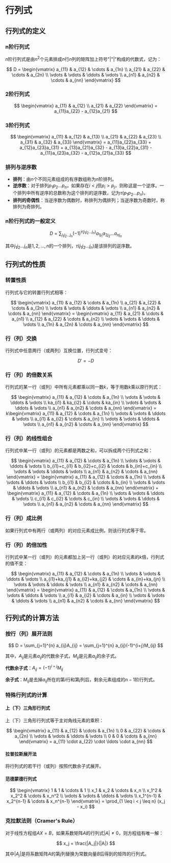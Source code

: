 # 行列式

## 行列式的定义

### n阶行列式

$n$阶行列式是由$n^2$个元素排成$n$行$n$列的矩阵加上符号"|"|"构成的代数式，记为：

$$
D = \begin{vmatrix} 
a_{11} & a_{12} & \cdots & a_{1n} \\ 
a_{21} & a_{22} & \cdots & a_{2n} \\ 
\vdots & \vdots & \ddots & \vdots \\ 
a_{n1} & a_{n2} & \cdots & a_{nn}
\end{vmatrix}
$$

### 2阶行列式

$$
\begin{vmatrix} a_{11} & a_{12} \\ a_{21} & a_{22} \end{vmatrix} = a_{11}a_{22} - a_{12}a_{21}
$$

### 3阶行列式

$$
\begin{vmatrix} 
a_{11} & a_{12} & a_{13} \\ 
a_{21} & a_{22} & a_{23} \\ 
a_{31} & a_{32} & a_{33}
\end{vmatrix} = a_{11}a_{22}a_{33} + a_{12}a_{23}a_{31} + a_{13}a_{21}a_{32} - a_{13}a_{22}a_{31} - a_{11}a_{23}a_{32} - a_{12}a_{21}a_{33}
$$

### 排列与逆序数

- **排列**：由$n$个不同元素组成的有序数组称为$n$阶排列。
- **逆序数**：对于排列$p_1p_2\ldots p_n$，如果存在$i<j$但$p_i>p_j$，则称这是一个逆序。一个排列中所有逆序的总数称为这个排列的逆序数，记为$\tau(p_1p_2\ldots p_n)$。
- **排列的奇偶性**：当逆序数为偶数时，称排列为偶排列；当逆序数为奇数时，称排列为奇排列。

### n阶行列式的一般定义

$$
D = \sum_{j_1j_2\ldots j_n} (-1)^{\tau(j_1j_2\ldots j_n)} a_{1j_1}a_{2j_2}\ldots a_{nj_n}
$$

其中$j_1j_2\ldots j_n$是$1,2,\ldots,n$的一个排列，$\tau(j_1j_2\ldots j_n)$是该排列的逆序数。

## 行列式的性质

### 转置性质

行列式与它的转置行列式相等：

$$
\begin{vmatrix} 
a_{11} & a_{12} & \cdots & a_{1n} \\ 
a_{21} & a_{22} & \cdots & a_{2n} \\ 
\vdots & \vdots & \ddots & \vdots \\ 
a_{n1} & a_{n2} & \cdots & a_{nn}
\end{vmatrix} = 
\begin{vmatrix} 
a_{11} & a_{21} & \cdots & a_{n1} \\ 
a_{12} & a_{22} & \cdots & a_{n2} \\ 
\vdots & \vdots & \ddots & \vdots \\ 
a_{1n} & a_{2n} & \cdots & a_{nn}
\end{vmatrix}
$$

### 行（列）交换

行列式中任意两行（或两列）互换位置，行列式变号：

$$
D' = -D
$$

### 行（列）的倍数关系

行列式的某一行（或列）中所有元素都乘以同一数$k$，等于用数$k$乘以原行列式：

$$
\begin{vmatrix} 
a_{11} & a_{12} & \cdots & a_{1n} \\ 
\vdots & \vdots & \ddots & \vdots \\ 
ka_{i1} & ka_{i2} & \cdots & ka_{in} \\ 
\vdots & \vdots & \ddots & \vdots \\ 
a_{n1} & a_{n2} & \cdots & a_{nn}
\end{vmatrix} = 
k\begin{vmatrix} 
a_{11} & a_{12} & \cdots & a_{1n} \\ 
\vdots & \vdots & \ddots & \vdots \\ 
a_{i1} & a_{i2} & \cdots & a_{in} \\ 
\vdots & \vdots & \ddots & \vdots \\ 
a_{n1} & a_{n2} & \cdots & a_{nn}
\end{vmatrix}
$$

### 行（列）的线性组合

行列式中某一行（或列）的元素都是两数之和，可以拆成两个行列式之和：

$$
\begin{vmatrix} 
a_{11} & a_{12} & \cdots & a_{1n} \\ 
\vdots & \vdots & \ddots & \vdots \\ 
b_{i1}+c_{i1} & b_{i2}+c_{i2} & \cdots & b_{in}+c_{in} \\ 
\vdots & \vdots & \ddots & \vdots \\ 
a_{n1} & a_{n2} & \cdots & a_{nn}
\end{vmatrix} = 
\begin{vmatrix} 
a_{11} & a_{12} & \cdots & a_{1n} \\ 
\vdots & \vdots & \ddots & \vdots \\ 
b_{i1} & b_{i2} & \cdots & b_{in} \\ 
\vdots & \vdots & \ddots & \vdots \\ 
a_{n1} & a_{n2} & \cdots & a_{nn}
\end{vmatrix} + 
\begin{vmatrix} 
a_{11} & a_{12} & \cdots & a_{1n} \\ 
\vdots & \vdots & \ddots & \vdots \\ 
c_{i1} & c_{i2} & \cdots & c_{in} \\ 
\vdots & \vdots & \ddots & \vdots \\ 
a_{n1} & a_{n2} & \cdots & a_{nn}
\end{vmatrix}
$$

### 行（列）成比例

如果行列式中有两行（或两列）的对应元素成比例，则该行列式等于零。

### 行（列）的倍加性

行列式中某一行（或列）的元素都加上另一行（或列）的对应元素的$k$倍，行列式的值不变：

$$
\begin{vmatrix} 
a_{11} & a_{12} & \cdots & a_{1n} \\ 
\vdots & \vdots & \ddots & \vdots \\ 
a_{i1}+ka_{j1} & a_{i2}+ka_{j2} & \cdots & a_{in}+ka_{jn} \\ 
\vdots & \vdots & \ddots & \vdots \\ 
a_{n1} & a_{n2} & \cdots & a_{nn}
\end{vmatrix} = 
\begin{vmatrix} 
a_{11} & a_{12} & \cdots & a_{1n} \\ 
\vdots & \vdots & \ddots & \vdots \\ 
a_{i1} & a_{i2} & \cdots & a_{in} \\ 
\vdots & \vdots & \ddots & \vdots \\ 
a_{n1} & a_{n2} & \cdots & a_{nn}
\end{vmatrix}
$$

## 行列式的计算方法

### 按行（列）展开法则

$$
D = \sum_{j=1}^{n} a_{ij}A_{ij} = \sum_{j=1}^{n} a_{ij}(-1)^{i+j}M_{ij}
$$

其中，$A_{ij}$是元素$a_{ij}$的代数余子式，$M_{ij}$是元素$a_{ij}$的余子式。

**代数余子式**：$A_{ij} = (-1)^{i+j}M_{ij}$

**余子式**：$M_{ij}$是去掉$a_{ij}$所在的第$i$行和第$j$列后，剩余元素组成的$n-1$阶行列式。

### 特殊行列式的计算

#### 上（下）三角形行列式

上（下）三角形行列式等于主对角线元素的乘积：

$$
\begin{vmatrix} 
a_{11} & a_{12} & \cdots & a_{1n} \\ 
0 & a_{22} & \cdots & a_{2n} \\ 
\vdots & \vdots & \ddots & \vdots \\ 
0 & 0 & \cdots & a_{nn}
\end{vmatrix} = a_{11} \cdot a_{22} \cdot \ldots \cdot a_{nn}
$$

#### 拉普拉斯展开法

将行列式的若干行（或列）按照代数余子式展开。

#### 范德蒙德行列式

$$
\begin{vmatrix} 
1 & 1 & \cdots & 1 \\ 
x_1 & x_2 & \cdots & x_n \\ 
x_1^2 & x_2^2 & \cdots & x_n^2 \\ 
\vdots & \vdots & \ddots & \vdots \\ 
x_1^{n-1} & x_2^{n-1} & \cdots & x_n^{n-1}
\end{vmatrix} = \prod_{1 \leq i < j \leq n} (x_j - x_i)
$$

### 克拉默法则（Cramer's Rule）

对于线性方程组$AX=B$，如果系数矩阵$A$的行列式$|A| \neq 0$，则方程组有唯一解：

$$
x_j = \frac{|A_j|}{|A|}
$$

其中$|A_j|$是将系数矩阵$A$的第$j$列替换为常数向量$B$后得到的矩阵的行列式。
